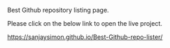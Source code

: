Best Github repository listing page.

Please click on the below link to open the live project.

https://sanjaysimon.github.io/Best-Github-repo-lister/
